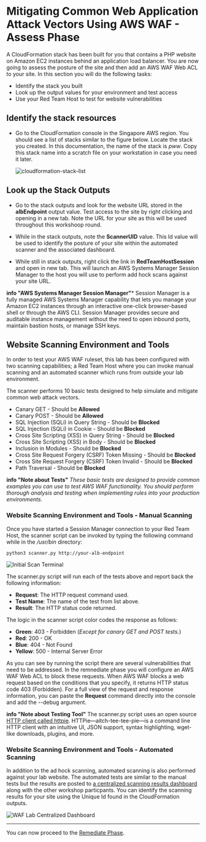 # Mitigating Common Web Application Attack Vectors Using AWS WAF - Assess Phase

A CloudFormation stack has been built for you that contains a PHP website on Amazon EC2 instances behind an application load balancer. You are now going to assess the posture of the site and then add an AWS WAF Web ACL to your site. In this section you will do the following tasks:

* Identify the stack you built
* Look up the output values for your environment and test access
* Use your Red Team Host to test for website vulnerabilities

## Identify the stack resources

* Go to the CloudFormation console in the Singapore AWS region. You should see a list of stacks similar to the figure below. Locate the stack you created. In this documentation, the name of the stack is *pww*.  Copy this stack name into a scratch file on your workstation in case you need it later.

    ![cloudformation-stack-list](./images/assess-cloudformation-stacks.png)

## Look up the Stack Outputs

* Go to the stack outputs and look for the website URL stored in the **albEndpoint** output value. Test access to the site by right clicking and opening in a new tab. Note the URL for your site as this will be used throughout this workshoop round.

* While in the stack outputs, note the **ScannerUID** value. This Id value will be used to identify the posture of your site within the automated scanner and the associated dashboard.

* While still in stack outputs, right click the link in **RedTeamHostSession** and open in new tab. This will launch an AWS Systems Manager Session Manager to the host you will use to perform add hock scans against your site URL. 

**info "AWS Systems Manager Session Manager"***
    Session Manager is a fully managed AWS Systems Manager capability that lets you manage your Amazon EC2 instances through an interactive one-click browser-based shell or through the AWS CLI. Session Manager provides secure and auditable instance management without the need to open inbound ports, maintain bastion hosts, or manage SSH keys. 

## Website Scanning Environment and Tools

In order to test your AWS WAF ruleset, this lab has been configured with two scanning capabilities; a Red Team Host where you can invoke manual scanning and an automated scanner which runs from outside your lab environment. 

The scanner performs 10 basic tests designed to help simulate and mitigate common web attack vectors. 

* Canary GET - Should be **Allowed**
* Canary POST - Should be **Allowed**
* SQL Injection (SQLi) in Query String - Should be **Blocked**
* SQL Injection (SQLi) in Cookie - Should be **Blocked**
* Cross Site Scripting (XSS) in Query String - Should be **Blocked**
* Cross Site Scripting (XSS) in Body - Should be **Blocked**
* Inclusion in Modules - Should be **Blocked**
* Cross Site Request Forgery (CSRF) Token Missing - Should be **Blocked**
* Cross Site Request Forgery (CSRF) Token Invalid - Should be **Blocked**
* Path Traversal - Should be **Blocked**

**info "Note about Tests"**
    _These basic tests are designed to provide common examples you can use to test AWS WAF functionality. You should perform thorough analysis and testing when implementing rules into your production environments._

### Website Scanning Environment and Tools - Manual Scanning
Once you have started a Session Manager connection to your Red Team Host, the scanner script can be invoked by typing the following command while in the _/usr/bin_ directory:

````
python3 scanner.py http://your-alb-endpoint
````
![Initial Scan Terminal](./images/initial-scan-term.svg)

The scanner.py script will run each of the tests above and report back the following information:

- __Request__: The HTTP request command used.
- __Test Name__: The name of the test from list above.
- __Result__: The HTTP status code returned.

The logic in the scanner script color codes the response as follows:

- __Green__: 403 - Forbidden (_Except for canary GET and POST tests._)
- __Red__: 200 - OK
- __Blue__: 404 - Not Found
- __Yellow__: 500 - Internal Server Error

As you can see by running the script there are several vulnerabilities that need to be addressed. In the remnediate phase you will configure an AWS WAF Web ACL to block these requests. When AWS WAF blocks a web request based on the conditions that you specify, it returns HTTP status code 403 (Forbidden). For a full view of the request and response information, you can paste the **Request** command directly into the console and add the --debug argument.

**info "Note about Testing Tool"**
    The scanner.py script uses an open source <a href="https://httpie.org/" target="_blank">HTTP client called httpie</a>. HTTPie—aitch-tee-tee-pie—is a command line HTTP client with an intuitive UI, JSON support, syntax highlighting, wget-like downloads, plugins, and more.


### Website Scanning Environment and Tools - Automated Scanning

In addition to the ad hock scanning, automated scanning is also performed against your lab website. The automated tests are similar to the manual tests but the results are posted to <a href="http://waflabdash.awssecworkshops.com/" target="_blank">a centralized scanning results dashboard</a> along with the other workshop particpants. You can identify the scanning results for your site using the Unique Id found in the CloudFormation outputs.

![WAF Lab Centralized Dashboard](./images/waflabdash-pre.png)

---

You can now proceed to the [Remediate Phase](remediate.md).
